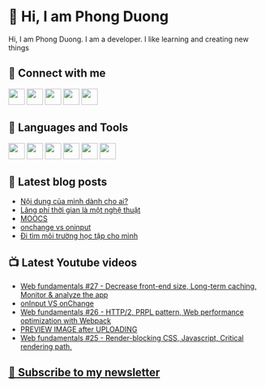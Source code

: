 # 👋 Hi, I am Phong Duong

Hi, I am Phong Duong. I am a developer. I like learning and creating new things

## 🔗 Connect with me
[<img height="32" width="32" src="https://cdn.jsdelivr.net/npm/simple-icons@v3/icons/youtube.svg" />](https://www.youtube.com/channel/UCXykqt3V2-9bYXKWZRcH0rA)
[<img height="32" width="32" src="https://cdn.jsdelivr.net/npm/simple-icons@v3/icons/instagram.svg" />](https://www.instagram.com/phongduonglh)
[<img height="32" width="32" src="https://cdn.jsdelivr.net/npm/simple-icons@v3/icons/twitter.svg" />](https://twitter.com/phongduonglh)
[<img height="32" width="32" src="https://cdn.jsdelivr.net/npm/simple-icons@v3/icons/facebook.svg" />](https://www.facebook.com/phongduonglh)
[<img height="32" width="32" src="https://cdn.jsdelivr.net/npm/simple-icons@v3/icons/linkedin.svg" />](https://www.linkedin.com/in/phongduonglh)

## 🧰 Languages and Tools

[<img height="32" width="32" src="https://cdn.jsdelivr.net/npm/simple-icons@v3/icons/javascript.svg" />](javascript)
[<img height="32" width="32" src="https://cdn.jsdelivr.net/npm/simple-icons@v3/icons/html5.svg" />](html5)
[<img height="32" width="32" src="https://cdn.jsdelivr.net/npm/simple-icons@v3/icons/css3.svg" />](css3)
[<img height="32" width="32" src="https://cdn.jsdelivr.net/npm/simple-icons@v3/icons/node-dot-js.svg" />](nodejs)
[<img height="32" width="32" src="https://cdn.jsdelivr.net/npm/simple-icons@v3/icons/react.svg" />](react)
[<img height="32" width="32" src="https://cdn.jsdelivr.net/npm/simple-icons@v3/icons/vue-dot-js.svg" />](vue)

## 📝 Latest blog posts

<!-- BLOG-POST-LIST:START -->
- [Nội dung của mình dành cho ai?](https://phongduong.dev/blog/2021/04/noi-dung-cua-minh-danh-cho-ai/)
- [Lãng phí thời gian là một nghệ thuật](https://phongduong.dev/blog/2021/04/lang-phi-thoi-gian-la-mot-nghe-thuat/)
- [MOOCS](https://phongduong.dev/blog/2021/04/moocs/)
- [onchange vs oninput](https://phongduong.dev/blog/2021/04/onchange-vs-oninput/)
- [Đi tìm môi trường học tập cho mình](https://phongduong.dev/blog/2021/04/di-tim-moi-truong-hoc-tap-cho-minh/)
<!-- BLOG-POST-LIST:END -->

## 📺 Latest Youtube videos

<!-- YOUTUBE-VIDEO-LIST:START -->
- [Web fundamentals #27 - Decrease front-end size, Long-term caching, Monitor & analyze the app](https://www.youtube.com/watch?v=xuirIOnvMl4)
- [onInput VS onChange](https://www.youtube.com/watch?v=huB4Q4ykTks)
- [Web fundamentals #26 - HTTP/2, PRPL pattern, Web performance optimization with Webpack](https://www.youtube.com/watch?v=OwttcC853c4)
- [PREVIEW IMAGE after UPLOADING](https://www.youtube.com/watch?v=JaKv4g-hsVA)
- [Web fundamentals #25 - Render-blocking CSS, Javascript, Critical rendering path,](https://www.youtube.com/watch?v=G35oocl5a-A)
<!-- YOUTUBE-VIDEO-LIST:END -->

## [💌 Subscribe to my newsletter](https://koogio.substack.com/)
